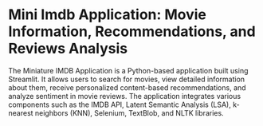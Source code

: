 # Mini Imdb Application: Movie Information, Recommendations, and Reviews Analysis

The Miniature IMDB Application is a Python-based application built using Streamlit. It allows users to search for movies, view detailed information about them, receive personalized content-based recommendations, and analyze sentiment in movie reviews. The application integrates various components such as the IMDB API, Latent Semantic Analysis (LSA), k-nearest neighbors (KNN), Selenium, TextBlob, and NLTK libraries.

